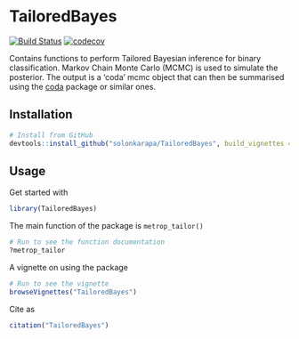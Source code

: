 
<!-- README.md is generated from README.Rmd. Please edit that file -->

# TailoredBayes

<!-- badges: start -->

[![Build
Status](https://travis-ci.org/solonkarapa/TailoredBayes.svg?branch=master)](https://travis-ci.org/solonkarapa/TailoredBayes)
[![codecov](https://codecov.io/gh/solonkarapa/TailoredBayes/branch/master/graph/badge.svg)](https://codecov.io/gh/solonkarapa/TailoredBayes)

Contains functions to perform Tailored Bayesian inference for binary
classification. Markov Chain Monte Carlo (MCMC) is used to simulate the
posterior. The output is a ‘coda’ mcmc object that can then be
summarised using the
[coda](https://cran.r-project.org/web/packages/coda/index.html) package
or similar ones.

## Installation

``` r
# Install from GitHub
devtools::install_github("solonkarapa/TailoredBayes", build_vignettes = TRUE)
```

## Usage

Get started with

``` r
library(TailoredBayes)
```

The main function of the package is `metrop_tailor()`

``` r
# Run to see the function documentation
?metrop_tailor
```

A vignette on using the package

``` r
# Run to see the vignette
browseVignettes("TailoredBayes")
```

Cite as

``` r
citation("TailoredBayes")
```
